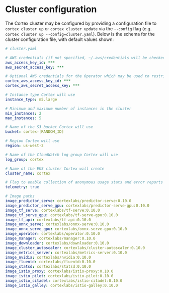 # Cluster configuration

The Cortex cluster may be configured by providing a configuration file to `cortex cluster up` or `cortex cluster update` via the  `--config` flag (e.g. `cortex cluster up --config=cluster.yaml`). Below is the schema for the cluster configuration file, with default values shown:

<!-- CORTEX_VERSION_BRANCH_STABLE -->

```yaml
# cluster.yaml

# AWS credentials (if not specified, ~/.aws/credentials will be checked) (can be overridden by $AWS_ACCESS_KEY_ID and $AWS_SECRET_ACCESS_KEY)
aws_access_key_id: ***
aws_secret_access_key: ***

# Optional AWS credentials for the Operator which may be used to restrict its AWS access (defaults to the AWS credentials set above)
cortex_aws_access_key_id: ***
cortex_aws_secret_access_key: ***

# Instance type Cortex will use
instance_type: m5.large

# Minimum and maximum number of instances in the cluster
min_instances: 2
max_instances: 5

# Name of the S3 bucket Cortex will use
bucket: cortex-[RANDOM_ID]

# Region Cortex will use
region: us-west-2

# Name of the CloudWatch log group Cortex will use
log_group: cortex

# Name of the EKS cluster Cortex will create
cluster_name: cortex

# Flag to enable collection of anonymous usage stats and error reports
telemetry: true

# Image paths
image_predictor_serve: cortexlabs/predictor-serve:0.10.0
image_predictor_serve_gpu: cortexlabs/predictor-serve-gpu:0.10.0
image_tf_serve: cortexlabs/tf-serve:0.10.0
image_tf_serve_gpu: cortexlabs/tf-serve-gpu:0.10.0
image_tf_api: cortexlabs/tf-api:0.10.0
image_onnx_serve: cortexlabs/onnx-serve:0.10.0
image_onnx_serve_gpu: cortexlabs/onnx-serve-gpu:0.10.0
image_operator: cortexlabs/operator:0.10.0
image_manager: cortexlabs/manager:0.10.0
image_downloader: cortexlabs/downloader:0.10.0
image_cluster_autoscaler: cortexlabs/cluster-autoscaler:0.10.0
image_metrics_server: cortexlabs/metrics-server:0.10.0
image_nvidia: cortexlabs/nvidia:0.10.0
image_fluentd: cortexlabs/fluentd:0.10.0
image_statsd: cortexlabs/statsd:0.10.0
image_istio_proxy: cortexlabs/istio-proxy:0.10.0
image_istio_pilot: cortexlabs/istio-pilot:0.10.0
image_istio_citadel: cortexlabs/istio-citadel:0.10.0
image_istio_galley: cortexlabs/istio-galley:0.10.0
```
